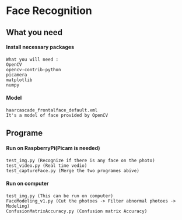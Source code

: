 # Face Recognition
## What you need
#### Install necessary packages
    What you will need :
    OpenCV
    opencv-contrib-python
    picamera
    matplotlib
    numpy
#### Model
    haarcascade_frontalface_default.xml
    It's a model of face provided by OpenCV  
    
## Programe
#### Run on RaspberryPi(Picam is needed)
    test_img.py (Recognize if there is any face on the photo)
    test_video.py (Real time vedio)
    test_captureFace.py (Merge the two programes abive)

#### Run on computer
    test_img.py (This can be run on computer)
    FaceModeling_v1.py (Cut the photoes -> Filter abnormal photoes -> Modeling)
    ConfusionMatrixAccuracy.py (Confusion matrix Accuracy)
